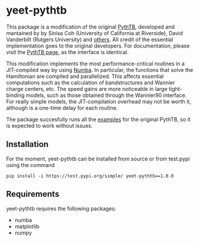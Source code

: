 # yeet-pythtb

This package is a modification of the original [PythTB](https://www.physics.rutgers.edu/pythtb/), developed and mantained by by Sinisa Coh (University of California at Riverside), David Vanderbilt (Rutgers University) and [others](https://www.physics.rutgers.edu/pythtb/about.html#history). All credit of the essential implementation goes to the original developers. For documentation, please visit the [PythTB page](https://www.physics.rutgers.edu/pythtb/usage.html), as the interface is identical.

This modification implements the most performance-critical routines in a JIT-compiled way by using [Numba](http://numba.pydata.org/). In particular, the functions that solve the Hamiltonian are compiled and parallelized. This affects essential computations such as the calculation of bandstructures and Wannier charge centers, etc. The speed gains are more noticeable in large tight-binding models, such as those obtained through the Wannier90 interface. For really simple models, the JIT-compilation overhead may not be worth it, although is a one-time delay for each routine.

The package succesfully runs all the [examples](https://www.physics.rutgers.edu/pythtb/examples.html) for the original PythTB, so it is expected to work without issues.

## Installation

For the moment, yeet-pythtb can be installed from source or from test.pypi using the command

```
pip install -i https://test.pypi.org/simple/ yeet-pythtb==1.0.0
```

## Requirements

yeet-pythtb requires the following packages:

- numba
- matplotlib
- numpy
